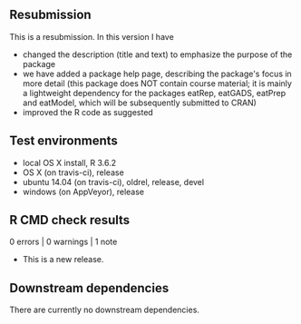 ## Resubmission
This is a resubmission. In this version I have 
* changed the description (title and text) to emphasize the purpose of the package 
* we have added a package help page, describing the package's focus in more detail (this package does NOT contain course material; it is mainly a lightweight dependency for the packages eatRep, eatGADS, eatPrep and eatModel, which will be subsequently submitted to CRAN)
* improved the R code as suggested

## Test environments
* local OS X install, R 3.6.2
* OS X (on travis-ci), release
* ubuntu 14.04 (on travis-ci), oldrel, release, devel
* windows (on AppVeyor), release 

## R CMD check results

0 errors | 0 warnings | 1 note

* This is a new release.


## Downstream dependencies
There are currently no downstream dependencies.
